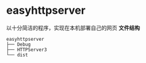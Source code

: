 # easyhttpserver
 以十分简洁的程序，实现在本机部署自己的网页
**文件结构**
```
easyhttpserver
├── Debug
├── HTTPServer3
└── dist
```

